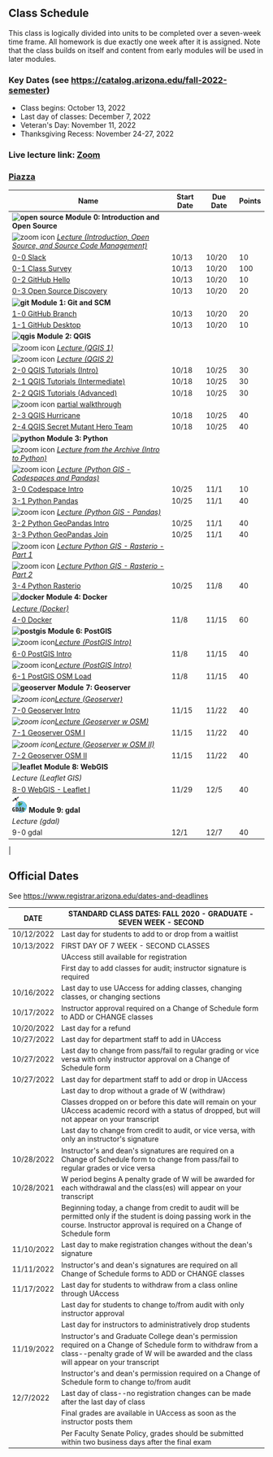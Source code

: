 
## Class Schedule

This class is logically divided into units to be completed over a seven-week time frame. All homework is due exactly one week after it is assigned. Note that the class builds on itself and content from early modules will be used in later modules.

### Key Dates (see https://catalog.arizona.edu/fall-2022-semester)
- Class begins: October 13, 2022
- Last day of classes:  December 7, 2022
- Veteran's Day: November 11, 2022
- Thanksgiving Recess: November 24-27, 2022

### Live lecture link: [Zoom](https://arizona.zoom.us/j/87408592707)

### [Piazza](https://piazza.com/class/l96iahse4la2gu)

|  **Name** | **Start Date** | **Due Date** | **Points** |
| --- | --- | --- | ---  |
|  **![open source](./media/open-source-32.png) Module 0: Introduction and Open Source** |  |  |  |
|  ![zoom icon](./media/play-icon.png) _[Lecture (Introduction, Open Source, and Source Code Management)](https://arizona.hosted.panopto.com/Panopto/Pages/Viewer.aspx?id=52c49146-69e0-45e5-9238-af2d006fc4fe)_ |  |  |  |
|  [0-0 Slack](https://classroom.github.com/a/-vQyIauc) | 10/13 | 10/20 | 10 |
|  [0-1 Class Survey](https://classroom.github.com/a/22novpzT) | 10/13 | 10/20 | 100 |
|  [0-2 GitHub Hello](https://classroom.github.com/a/p96kZEe_) | 10/13 | 10/20 | 10 |
|  [0-3 Open Source Discovery](https://classroom.github.com/a/_n85A30y) | 10/13 | 10/20 | 20 |
|  **![git](./media/git-32.png) Module 1: Git and SCM** |  |  |  |
|  [1-0 GitHub Branch](https://classroom.github.com/a/4yzs2Cqo) | 10/13 | 10/20 | 20 |
|  [1-1 GitHub Desktop](https://classroom.github.com/a/RZBgqpGL) | 10/13 | 10/20 | 10 |
|  **![qgis](./media/qgis-32.png) Module 2: QGIS** |  |  |  |
|  ![zoom icon](media/play-icon.png) _[Lecture (QGIS 1)](https://arizona.hosted.panopto.com/Panopto/Pages/Viewer.aspx?id=821bcbbd-76eb-467a-b828-af30006a1225)_ |  |  |  |
|  ![zoom icon](media/play-icon.png) _[Lecture (QGIS 2)](https://arizona.hosted.panopto.com/Panopto/Pages/Viewer.aspx?id=06ad0364-46cf-44ea-b6b5-af300167e20c)_ |  |  |  |
|  [2-0 QGIS Tutorials (Intro)](https://classroom.github.com/a/0gW9vwMV) | 10/18 | 10/25 | 30 |
|  [2-1 QGIS Tutorials (Intermediate)](https://classroom.github.com/a/vs_IsWm5) | 10/18 |  10/25 | 30 |
|  [2-2 QGIS Tutorials (Advanced)](https://classroom.github.com/a/aEhRtVI7) | 10/18 | 10/25 | 30 |
|  ![zoom icon](media/play-icon.png) [partial walkthrough](https://arizona.hosted.panopto.com/Panopto/Pages/Viewer.aspx?id=0cf2fb68-aabb-4109-9a7e-af370136ce56) |  |  |  |
|  [2-3 QGIS Hurricane](https://classroom.github.com/a/QO_DRYI8) | 10/18 |  10/25 | 40 |
|  [2-4 QGIS Secret Mutant Hero Team](https://classroom.github.com/a/SA0zHjbE) | 10/18 | 10/25 | 40 |
|  **![python](./media/python-32.png) Module 3: Python** |  |  |  |
|  ![zoom icon](media/play-icon.png) _[Lecture from the Archive (Intro to Python)](https://arizona.hosted.panopto.com/Panopto/Pages/Viewer.aspx?id=83304fba-424f-430f-87e1-adcc00448e6e)_ |  |  |  |
|  ![zoom icon](media/play-icon.png) _[Lecture (Python GIS - Codespaces and Pandas)](https://arizona.hosted.panopto.com/Panopto/Pages/Viewer.aspx?id=c656f99b-674a-45bf-8de5-af3a00048881)_ |  |  |  |
|  [3-0 Codespace Intro](https://classroom.github.com/a/5dSSPbro) | 10/25 | 11/1 | 10 |
|  [3-1 Python Pandas](https://classroom.github.com/a/1uoN9Nhs) | 10/25 | 11/1 | 40 |
|  ![zoom icon](media/play-icon.png) _[Lecture (Python GIS - Pandas)](https://arizona.hosted.panopto.com/Panopto/Pages/Viewer.aspx?id=54148fb7-b980-4d4b-bb8f-af3a0050e06e)_ |  |  |  |
|  [3-2 Python GeoPandas Intro](https://classroom.github.com/a/qApIF2QN) | 10/25 | 11/1 | 40 |
|  [3-3 Python GeoPandas Join](https://classroom.github.com/a/wa8b-myn) |10/25 | 11/1 | 40 |
|  ![zoom icon](media/play-icon.png) _[Lecture Python GIS - Rasterio - Part 1](https://arizona.hosted.panopto.com/Panopto/Pages/Viewer.aspx?id=8af8edfb-6d66-49c3-b6eb-af3d01835ec1)_ |  |  |  |
|  ![zoom icon](media/play-icon.png) _[Lecture Python GIS - Rasterio - Part 2](https://arizona.hosted.panopto.com/Panopto/Pages/Viewer.aspx?id=c51c1882-d829-4ee5-b254-af3b0159fda5)_ |  |  |  |
|  [3-4 Python Rasterio](https://classroom.github.com/a/QFAMZxMP) | 10/25 | 11/8 | 40 |
|  **![docker](./media/docker-32.png) Module 4: Docker** |  |  |  |
|  _[Lecture (Docker)](https://arizona.hosted.panopto.com/Panopto/Pages/Viewer.aspx?id=5f1c357d-f107-40c6-ae36-af3d017515af)_ |  |  |  |
|  [4-0 Docker](https://classroom.github.com/a/BhQTKrxs) | 11/8 | 11/15 | 60 |
|  **![postgis](./media/postgis-32.png) Module 6: PostGIS** |  |  |  |
|  ![zoom icon](media/play-icon.png)_[Lecture (PostGIS Intro)](https://arizona.hosted.panopto.com/Panopto/Pages/Viewer.aspx?id=8525cb4a-1507-454a-ae47-af460031b9ae)_ |  |  |  |
|  [6-0 PostGIS Intro](https://classroom.github.com/a/vMu_AvHB) | 11/8 |11/15 | 40 |
|  ![zoom icon](media/play-icon.png)_[Lecture (PostGIS Intro)](https://arizona.hosted.panopto.com/Panopto/Pages/Viewer.aspx?id=e6e121c6-3836-444a-8b51-af4a002030ec)_ |  |  |  |
|  [6-1 PostGIS OSM Load](https://classroom.github.com/a/gdw4VWZA) | 11/8 | 11/15 | 40 |
|  **![geoserver](./media/geoserver-32.png) Module 7: Geoserver** |  |  |  |
|  _![zoom icon](media/play-icon.png)[Lecture (Geoserver)](https://arizona.hosted.panopto.com/Panopto/Pages/Viewer.aspx?id=2ca570a6-cfeb-4c44-af84-af4d01321c4c)_ |  |  |  |
|  [7-0 Geoserver Intro](https://classroom.github.com/a/ep_RDP2y) | 11/15| 11/22 | 40 |
|  _![zoom icon](media/play-icon.png)[Lecture (Geoserver w OSM)](https://arizona.hosted.panopto.com/Panopto/Pages/Viewer.aspx?id=757f9515-c94a-4ac5-8208-af4d013fbe61)_ |  |  |  |
|  [7-1 Geoserver OSM I](https://classroom.github.com/a/90N1YZp3) | 11/15 | 11/22 | 40 |
|  _![zoom icon](media/play-icon.png)[Lecture (Geoserver w OSM II)](https://arizona.hosted.panopto.com/Panopto/Pages/Viewer.aspx?id=2d2022b6-c11e-4b95-96ce-af5b0054f6b2)_ |  |  |  ||  [7-2 Geoserver OSM II](https://classroom.github.com/a/J04Ehy2E) | 11/27 | 12/3 | 40 |
|  [7-2 Geoserver OSM II](https://classroom.github.com/assignment-invitations/09ddaad8ecf1f6be22ca6600232a3bf3) | 11/15 | 11/22 | 40 |
|  **![leaflet](./media/leaflet-32.png) Module 8: WebGIS** |  |  |  |
|  _Lecture (Leaflet GIS)_ |  |  |  |
|  [8-0 WebGIS - Leaflet I](https://classroom.github.com/a/cJeYSCRx) | 11/29 | 12/5 | 40 |
|  **![gdal](./media/gdal-32.png) Module 9: gdal** |  |  |  |
|  _Lecture (gdal)_ |  |  |  |
|  9-0 gdal | 12/1 | 12/7 | 40 |
|  
## Official Dates
See https://www.registrar.arizona.edu/dates-and-deadlines

|  DATE | STANDARD CLASS DATES: FALL 2020 - GRADUATE - SEVEN WEEK - SECOND |
| --- | --- |
| 10/12/2022	| Last day for students to add to or drop from a waitlist |
| 10/13/2022	| FIRST DAY OF 7 WEEK - SECOND CLASSES |
| | UAccess still available for registration|
| | First day to add classes for audit; instructor signature is required|
| 10/16/2022	| Last day to use UAccess for adding classes, changing classes, or changing sections|
| 10/17/2022	| Instructor approval required on a Change of Schedule form to ADD or CHANGE classes|
| 10/20/2022	| Last day for a refund|
| 10/27/2022	| Last day for department staff to add in UAccess|
| 10/27/2022	| Last day to change from pass/fail to regular grading or vice versa with only instructor approval on a Change of Schedule form|
| 10/27/2022 | Last day for department staff to add or drop in UAccess |
| | Last day to drop without a grade of W (withdraw) |
| | Classes dropped on or before this date will remain on your UAccess academic record with a status of dropped, but will not appear on your transcript
| | Last day to change from credit to audit, or vice versa, with only an instructor's signature |
| 10/28/2022	 |Instructor's and dean's signatures are required on a Change of Schedule form to change from pass/fail to regular grades or vice versa
| 10/28/2021 | W period begins A penalty grade of W will be awarded for each withdrawal and the class(es) will appear on your transcript |
| | Beginning today, a change from credit to audit will be permitted only if the student is doing passing work in the course. Instructor approval is required on a Change of Schedule form  |
| 11/10/2022 | Last day to make registration changes without the dean's signature |
| 11/11/2022 | Instructor's and dean's signatures are required on all Change of Schedule forms to ADD or CHANGE classes|
| 11/17/2022 | Last day for students to withdraw from a class online through UAccess |
| | Last day for students to change to/from audit with only instructor approval|
| | Last day for instructors to administratively drop students|
| 11/19/2022 | Instructor's and Graduate College dean's permission required on a Change of Schedule form to withdraw from a class--penalty grade of W will be awarded and the class will appear on your transcript|
| | Instructor's and dean's permission required on a Change of Schedule form to change to/from audit|
| 12/7/2022 |Last day of class--no registration changes can be made after the last day of class|
| | Final grades are available in UAccess as soon as the instructor posts them|
| | Per Faculty Senate Policy, grades should be submitted within two business days after the final exam|
